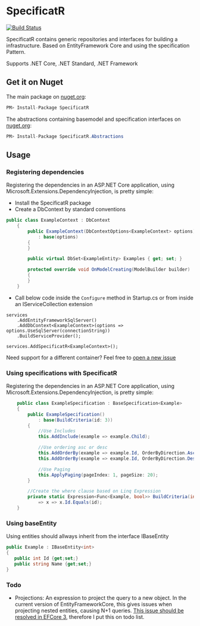 # SpecificatR
[![Build Status](https://dev.azure.com/DavidVanderheyden/SpecificatR/_apis/build/status/Build.Pipeline?branchName=master)](https://dev.azure.com/DavidVanderheyden/SpecificatR/_build/latest?definitionId=7&branchName=master)

SpecificatR contains generic repositories and interfaces for building a infrastructure. Based on EntityFramework Core and using the specification Pattern.

Supports .NET Core, .NET Standard, .NET Framework

## Get it on Nuget

The main package on [nuget.org](https://www.nuget.org/packages/SpecificatR/):
``` csharp
PM> Install-Package SpecificatR
```

The abstractions containing basemodel and specification interfaces on [nuget.org](https://www.nuget.org/packages/SpecificatR.Abstractions/):
``` csharp
PM> Install-Package SpecificatR.Abstractions
```

## Usage
### Registering dependencies
Registering the dependencies in an ASP.NET Core application, using Microsoft.Extensions.DependencyInjection, is pretty simple:

- Install the SpecificatR package
- Create a DbContext by standard conventions
````csharp
public class ExampleContext : DbContext
    {
        public ExampleContext(DbContextOptions<ExampleContext> options)
            : base(options)
        {
        }

        public virtual DbSet<ExampleEntity> Examples { get; set; }

        protected override void OnModelCreating(ModelBuilder builder)
        {
        }
    }
````
- Call below code inside the ````Configure```` method in Startup.cs or from inside an IServiceCollection extension 
```` 
services
    .AddEntityFrameworkSqlServer()
    .AddDbContext<ExampleContext>(options => options.UseSqlServer(connectionString))
    .BuildServiceProvider();

services.AddSpecificatR<ExampleContext>();
```` 

Need support for a different container? Feel free to [open a new issue](https://github.com/Cr3ature/SpecificatR/issues/new)

### Using specifications with SpecificatR

Registering the dependencies in an ASP.NET Core application, using Microsoft.Extensions.DependencyInjection, is pretty simple:
````  csharp
    public class ExampleSpecification : BaseSpecification<Example>
    {
        public ExampleSpecification()
            : base(BuildCriteria(id: 3))
        {
            //Use Includes
            this.AddInclude(example => example.Child);

            //Use ordering asc or desc
            this.AddOrderBy(example => example.Id, OrderByDirection.Ascending);
            this.AddOrderBy(example => example.Id, OrderByDirection.Descending);

            //Use Paging
            this.ApplyPaging(pageIndex: 1, pageSize: 20);
        }

        //Create the where clause based on Linq Expression
        private static Expression<Func<Example, bool>> BuildCriteria(int id)
            => x => x.Id.Equals(id);
    }
````

### Using baseEntity
Using entities should allways inherit from the interface IBaseEntity
````csharp
public Example : IBaseEntity<int>
{
   public int Id {get;set;}
   public string Name {get;set;}
}
````

### Todo

- Projections: An expression to project the query to a new object. In the current version of EntityFrameworkCore, this gives issues when projecting nested entities, causing N+1 queries. [This issue should be resolved in EFCore 3](https://github.com/aspnet/EntityFrameworkCore/issues/12098#issuecomment-455997159), therefore I put this on todo list.
